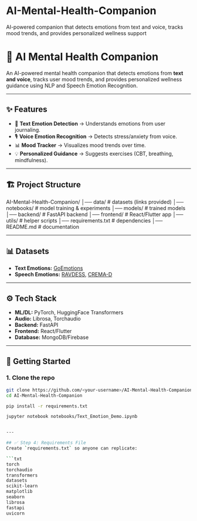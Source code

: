 # AI-Mental-Health-Companion
AI-powered companion that detects emotions from text and voice, tracks mood trends, and provides personalized wellness support

# 🧠 AI Mental Health Companion

An AI-powered mental health companion that detects emotions from **text and voice**, tracks user mood trends, and provides personalized wellness guidance using NLP and Speech Emotion Recognition.

---

## ✨ Features
- 📝 **Text Emotion Detection** → Understands emotions from user journaling.
- 🎙️ **Voice Emotion Recognition** → Detects stress/anxiety from voice.
- 📊 **Mood Tracker** → Visualizes mood trends over time.
- 💡 **Personalized Guidance** → Suggests exercises (CBT, breathing, mindfulness).

---

## 🏗️ Project Structure

AI-Mental-Health-Companion/
│── data/ # datasets (links provided)
│── notebooks/ # model training & experiments
│── models/ # trained models
│── backend/ # FastAPI backend
│── frontend/ # React/Flutter app
│── utils/ # helper scripts
│── requirements.txt # dependencies
│── README.md # documentation


---

## 📊 Datasets
- **Text Emotions:** [GoEmotions](https://github.com/google-research/google-research/tree/master/goemotions)  
- **Speech Emotions:** [RAVDESS](https://zenodo.org/record/1188976), [CREMA-D](https://www.kaggle.com/datasets/ejlok1/cremad)  

---

## ⚙️ Tech Stack
- **ML/DL:** PyTorch, HuggingFace Transformers
- **Audio:** Librosa, Torchaudio
- **Backend:** FastAPI
- **Frontend:** React/Flutter
- **Database:** MongoDB/Firebase

---

## 🚀 Getting Started

### 1. Clone the repo
```bash
git clone https://github.com/<your-username>/AI-Mental-Health-Companion.git
cd AI-Mental-Health-Companion

pip install -r requirements.txt

jupyter notebook notebooks/Text_Emotion_Demo.ipynb


---

## ✅ Step 4: Requirements File
Create `requirements.txt` so anyone can replicate:  

```txt
torch
torchaudio
transformers
datasets
scikit-learn
matplotlib
seaborn
librosa
fastapi
uvicorn

